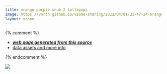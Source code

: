 ```yaml
---
title: orange purple snub 2 lollipops
image: https://vorth.github.io/vzome-sharing/2022/04/01/21-47-24-orange-purple-snub-2-lollipops/orange-purple-snub-2-lollipops.png
layout: vzome
---
```


{% comment %}
 - [***web page generated from this source***][post]
 - [data assets and more info][github]

[post]: <https://vorth.github.io/vzome-sharing/2022/04/01/orange-purple-snub-2-lollipops-21-47-24.html>
[github]: <https://github.com/vorth/vzome-sharing/tree/main/2022/04/01/21-47-24-orange-purple-snub-2-lollipops/>
{% endcomment %}

<vzome-viewer style="width: 100%; height: 65vh;"
       src="https://vorth.github.io/vzome-sharing/2022/04/01/21-47-24-orange-purple-snub-2-lollipops/orange-purple-snub-2-lollipops.vZome" >
  <img src="https://vorth.github.io/vzome-sharing/2022/04/01/21-47-24-orange-purple-snub-2-lollipops/orange-purple-snub-2-lollipops.png" />
</vzome-viewer>
